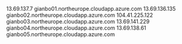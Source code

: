 13.69.137.7		gianbo01.northeurope.cloudapp.azure.com
13.69.136.135	gianbo02.northeurope.cloudapp.azure.com
104.41.225.122	gianbo03.northeurope.cloudapp.azure.com
13.69.141.229	gianbo04.northeurope.cloudapp.azure.com
13.69.138.61	gianbo05.northeurope.cloudapp.azure.com
